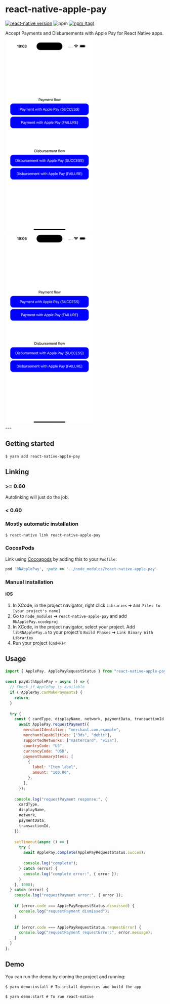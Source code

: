 # react-native-apple-pay

[![react-native version](https://img.shields.io/badge/react--native-0.41-0ba7d3.svg?style=flat-square)](https://github.com/facebook/react-native/releases/tag/v0.41.0)
![npm](https://img.shields.io/npm/dw/react-native-apple-pay.svg?style=flat-square)
[![npm (tag)](https://img.shields.io/npm/v/react-native-apple-pay/latest.svg?style=flat-square)](https://github.com/busfor/react-native-apple-pay/tree/master)

Accept Payments and Disbursements with Apple Pay for React Native apps.

<div>
<img width="280px" src="payment.gif" />

<img width="280px" src="disbursement.gif" />
</div>
---

## Getting started

`$ yarn add react-native-apple-pay`

## Linking

### >= 0.60

Autolinking will just do the job.

### < 0.60

### Mostly automatic installation

`$ react-native link react-native-apple-pay`

### CocoaPods

Link using [Cocoapods](https://cocoapods.org) by adding this to your `Podfile`:

```ruby
pod 'RNApplePay', :path => '../node_modules/react-native-apple-pay'
```

### Manual installation

#### iOS

1. In XCode, in the project navigator, right click `Libraries` ➜ `Add Files to [your project's name]`
2. Go to `node_modules` ➜ `react-native-apple-pay` and add `RNApplePay.xcodeproj`
3. In XCode, in the project navigator, select your project. Add `libRNApplePay.a` to your project's `Build Phases` ➜ `Link Binary With Libraries`
4. Run your project (`Cmd+R`)<

## Usage

```javascript
import { ApplePay, ApplePayRequestStatus } from "react-native-apple-pay";

const payWithApplePay = async () => {
  // Check if ApplePay is available
  if (!ApplePay.canMakePayments) {
    return;
  }

  try {
    const { cardType, displayName, network, paymentData, transactionId } =
      await ApplePay.requestPayment({
        merchantIdentifier: "merchant.com.example",
        merchantCapabilities: ["3ds", "debit"],
        supportedNetworks: ["mastercard", "visa"],
        countryCode: "US",
        currencyCode: "USD",
        paymentSummaryItems: [
          {
            label: "Item label",
            amount: "100.00",
          },
        ],
      });

    console.log("requestPayment response:", {
      cardType,
      displayName,
      network,
      paymentData,
      transactionId,
    });

    setTimeout(async () => {
      try {
        await ApplePay.complete(ApplePayRequestStatus.succes);

        console.log("complete");
      } catch (error) {
        console.log("complete error:", { error });
      }
    }, 1000);
  } catch (error) {
    console.log("requestPayment error:", { error });

    if (error.code === ApplePayRequestStatus.dismissed) {
      console.log("requestPayment dismissed");
    }

    if (error.code === ApplePayRequestStatus.requestError) {
      console.log("requestPayment requestError:", error.message);
    }
  }
};
```

## Demo

You can run the demo by cloning the project and running:

`$ yarn demo:install # To install depencies and build the app`

`$ yarn demo:start # To run react-native`
